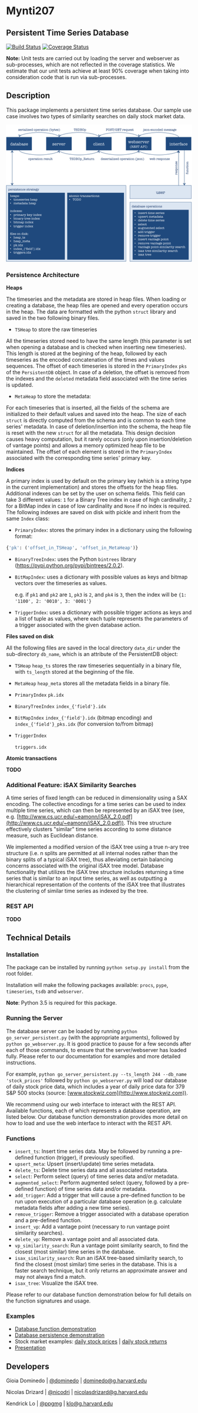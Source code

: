 
Mynti207
================================================


Persistent Time Series Database
------------------------------------------------

[![Build Status](https://travis-ci.org/Mynti207/cs207project.svg?branch=master)](https://travis-ci.org/Mynti207/cs207project) [![Coverage Status](https://coveralls.io/repos/github/Mynti207/cs207project/badge.svg?branch=master)](https://coveralls.io/github/Mynti207/cs207project?branch=master)


**Note:** Unit tests are carried out by loading the server and webserver as sub-processes, which are not reflected in the coverage statistics. We estimate that our unit tests achieve at least 90% coverage when taking into consideration code that is run via sub-processes.




Description
-----------

This package implements a persistent time series database. Our sample use case involves two types of similarity searches on daily stock market data.



![Database structure diagram](docs/img/db_structure.png)



### Persistence Architecture

**Heaps**

The timeseries and the metadata are stored in heap files. When loading or creating a database, the heap files are opened and every operation occurs in the heap. The data are formatted with the python `struct` library and saved in the two following binary files.

- `TSHeap` to store the raw timeseries

All the timeseries stored need to have the same length (this parameter is set when opening a database and is checked when inserting new timeseries). This length is stored at the begining of the heap, followed by each timeseries as the encoded concatenation of the times and values sequences. The offset of each timeseries is stored in the `PrimaryIndex` `pks` of the `PersistentDB` object. In case of a deletion, the offset is removed from the indexes and the `deleted` metadata field associated with the time series is updated.

- `MetaHeap` to store the metadata:

For each timeseries that is inserted, all the fields of the schema are initialized to their default values and saved into the heap. The size of each `struct` is directly computed from the schema and is common to each time series' metadata. In case of deletion/insertion into the schema, the heap file is reset with the new `struct` for all the metadata. This design decision causes heavy computation, but it rarely occurs (only upon insertion/deletion of vantage points) and allows a memory optimized heap file to be maintained. The offset of each element is stored in the `PrimaryIndex` associated with the corresponding time series' primary key.


**Indices**

A primary index is used by default on the primary key (which is a string type in the current implementation) and stores the offsets for the heap files. Additional indexes can be set by the user on schema fields. This field can take 3 different values: `1` for a Binary Tree index in case of high cardinality, `2` for a BitMap index in case of low cardinality and `None` if no index is required.
The following indexes are saved on disk with pickle and inherit from the same `Index` class:

- `PrimaryIndex`: stores the primary index in a dictionary using the following format: 
```python
{'pk': ('offset_in_TSHeap', 'offset_in_MetaHeap')}
```

- `BinaryTreeIndex`:
  uses the Python `bintrees` library (https://pypi.python.org/pypi/bintrees/2.0.2).

- `BitMapIndex`:
  uses a dictionary with possible values as keys and bitmap vectors over the timeseries as values.

  e.g. if `pk1` and `pk2` are `1`, `pk3` is `2`, and `pk4` is `3`, then the index will be ``{1: '1100', 2: '0010', 3: '0001'}``

- `TriggerIndex`: uses a dictionary with possible trigger actions as keys and a list of tuple as values, where each tuple represents the parameters of a trigger associated with the given database action.

**Files saved on disk**

All the following files are saved in the local directory `data_dir` under the sub-directory `db_name`, which is an attribute of the PersistentDB object:

- `TSHeap`
  `heap_ts` stores the raw timeseries sequentially in a binary file, with `ts_length` stored at the beginning of the file.

- `MetaHeap`
  `heap_meta` stores all the metadata fields in a binary file.

- `PrimaryIndex`
  `pk.idx`

- `BinaryTreeIndex`
  `index_{'field'}.idx`

- `BitMapIndex`
  `index_{'field'}.idx` (bitmap encoding) and `index_{'field'}_pks.idx` (for conversion to/from bitmap)

- `TriggerIndex`

  `triggers.idx`

**Atomic transactions**

**TODO**




### Additional Feature: iSAX Similarity Searches

A time series of fixed length can be reduced in dimensionality using a SAX encoding. The collective encodings for a time series can be used to index multiple time series, which can then be represented by an iSAX tree (see, e.g. [http://www.cs.ucr.edu/~eamonn/iSAX_2.0.pdf](http://www.cs.ucr.edu/~eamonn/iSAX_2.0.pdf)). This tree structure effectively clusters "similar" time series according to some distance measure, such as
Euclidean distance.

We implemented a modified version of the iSAX tree using a true n-ary tree structure (i.e. n splits are permitted at all internal nodes rather than the binary splits of a typical iSAX tree), thus alleviating certain balancing concerns associated with the original iSAX tree model. Database functionality that utilizes the iSAX tree structure includes returning a time series that is similar to an input time series, as well as outputting a hierarchical representation of the contents of the iSAX tree that illustrates the clustering of similar time series as indexed by the tree.



### REST API

**TODO**




## Technical Details

### Installation

The package can be installed by running `python setup.py install` from the root folder.

Installation will make the following packages available: `procs`, `pype`, `timeseries`, `tsdb` and `webserver`.

**Note**: Python 3.5 is required for this package.




### Running the Server
The database server can be loaded by running `python go_server_persistent.py` (with the appropriate arguments), followed by `python go_webserver.py`. It is good practice to pause for a few seconds after each of those commands, to ensure that the server/webserver has loaded fully. Please refer to our documentation for examples and more detailed instructions.

For example, `python go_server_persistent.py --ts_length 244 --db_name 'stock_prices'` followed by `python go_webserver.py` will load our database of daily stock price data, which includes a year of daily price data for 379 S&P 500 stocks (source: [www.stockwiz.com](http://www.stockwiz.com)).

We recommend using our web interface to interact with the REST API. Available functions, each of which represents a database operation, are listed below. Our database function demonstration provides more detail on how to load and use the web interface to interact with the REST API.



### Functions
* `insert_ts`: Insert time series data. May be followed by running a pre-defined function (trigger), if previously specified.
* `upsert_meta`: Upsert (insert/update) time series metadata.
* `delete_ts`: Delete time series data and all associated metadata.
* `select`: Perform select (query) of time series data and/or metadata.
* `augmented_select`: Perform augmented select (query, followed by a pre-defined function) of time series data and/or metadata.
* `add_trigger`: Add a trigger that will cause a pre-defined function to be run upon execution of a particular database operation (e.g. calculate metadata fields after adding a new time series).
* `remove_trigger`: Remove a trigger associated with a database operation and a pre-defined function.
* `insert_vp`: Add a vantage point (necessary to run vantage point similarity searches).
* `delete_vp`: Remove a vantage point and all associated data.
* `vp_similarity_search`: Run a vantage point similarity search, to find the closest (most similar) time series in the database.
* `isax_similarity_search`: Run an iSAX tree-based similarity search, to find the closest (most similar) time series in the database. This is a faster search technique, but it only returns an approximate answer and may not always find a match.
* `isax_tree`: Visualize the iSAX tree.

Please refer to our database function demonstration below for full details on the function signatures and usage.




### Examples
* [Database function demonstration](docs/demo.ipynb)
* [Database persistence demonstration](docs/persistence_demo.ipynb)
* Stock market examples: [daily stock prices](docs/stock_example_prices.ipynb) | [daily stock returns](docs/stock_example_returns.ipynb)
* [Presentation](docs/presentation.ipynb)





Developers
----------

Gioia Dominedo  |  [@dominedo](https://github.com/dominedo)  |  dominedo@g.harvard.edu

Nicolas Drizard  |  [@nicodri](https://github.com/nicodri)  |  nicolasdrizard@g.harvard.edu

Kendrick Lo  |  [@ppgmg](https://github.com/ppgmg)  |  klo@g.harvard.edu
